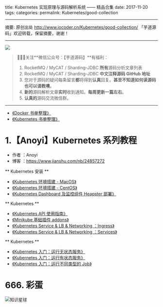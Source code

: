 title: Kubernetes 实现原理与源码解析系统 —— 精品合集
date: 2017-11-20
tags:
categories:
permalink: Kubernetes/good-collection

-------

摘要: 原创出处 http://www.iocoder.cn/Kubernetes/good-collection/ 「芋道源码」欢迎转载，保留摘要，谢谢！

-------

![](http://www.iocoder.cn/images/common/wechat_mp_2018_05_18.jpg)

> 🙂🙂🙂关注**微信公众号：【芋道源码】**有福利：
> 1. RocketMQ / MyCAT / Sharding-JDBC **所有**源码分析文章列表
> 2. RocketMQ / MyCAT / Sharding-JDBC **中文注释源码 GitHub 地址**
> 3. 您对于源码的疑问每条留言**都**将得到**认真**回复。**甚至不知道如何读源码也可以请教噢**。
> 4. **新的**源码解析文章**实时**收到通知。**每周更新一篇左右**。  
> 5. **认真的**源码交流微信群。

-------

* [《Docker 书单整理》](http://www.iocoder.cn/Books/Docker-books-recommended)
* [《Kubernetes 书单整理》](http://www.iocoder.cn/Books/Kubernetes-books-recommended)

# 1.【Anoyi】Kubernetes 系列教程

* 作者 ：Anoyi
* 博客 ：https://www.jianshu.com/nb/24857272

** Kubernetes 安装 **

* [《Kubernetes 环境搭建 - MacOS》](http://www.spring4all.com/article/1157)
* [《Kubernetes 环境搭建 - CentOS》](http://www.spring4all.com/article/1247)
* [《Kubernetes Dashboard 及监控组件 Heapster 部署》](http://www.spring4all.com/article/1265)

** Kubernetes **

* [《Kubernetes API 使用指南》](http://www.spring4all.com/article/1161)
* [《Minikube 基础插件 addons》](http://www.spring4all.com/article/1158)
* [《Kubernetes Service & LB & Networking ：Ingress》](http://www.spring4all.com/article/1208)
* [《Kubernetes Service & LB & Networking ：Services》](http://www.spring4all.com/article/1209)

** Kubernetes **

* [《Kubernetes 入门：运行无状态服务》](http://www.spring4all.com/article/1097)
* [《Kubernetes 入门：运行有状态服务》](http://www.spring4all.com/article/1159)
* [《Kubernetes 入门：运行不同类型的 Job》](http://www.spring4all.com/article/1160)

# 666. 彩蛋

![知识星球](http://www.iocoder.cn/images/Architecture/2017_12_29/01.png)


